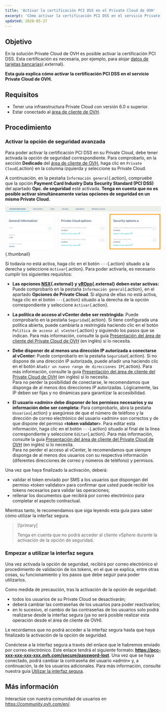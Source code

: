 ```yaml
---
title: 'Activar la certificación PCI DSS en el Private Cloud de OVH'
excerpt: 'Cómo activar la certificación PCI DSS en el servicio Private Cloud de OVH'
updated: 2020-05-27
---
```


## Objetivo

En la solución Private Cloud de OVH es posible activar la certificación PCI DSS. Esta certificación es necesaria, por ejemplo, para alojar [datos de tarjetas bancarias](https://www.ovh.es/private-cloud/payment-infrastructure/pci-dss.xml){.external}.

**Esta guía explica cómo activar la certificación PCI DSS en el servicio Private Cloud de OVH.**

## Requisitos

- Tener una infraestructura Private Cloud con versión 6.0 o superior.
- Estar conectado al [área de cliente de OVH](https://www.ovh.com/auth/?action=gotomanager&from=https://www.ovh.es/&ovhSubsidiary=es).

## Procedimiento

### Activar la opción de seguridad avanzada

Para poder activar la certificación PCI DSS en su Private Cloud, debe tener activada la opción de seguridad correspondiente. Para comprobarlo, en la sección **Dedicado** del [área de cliente de OVH](https://www.ovh.com/auth/?action=gotomanager&from=https://www.ovh.es/&ovhSubsidiary=es), haga clic en `Private Cloud`{.action} en la columna izquierda y seleccione su Private Cloud. 

A continuación, en la pestaña `Información general`{.action}, compruebe que la opción **Payment Card Industry Data Security Standard (PCI DSS)** del apartado **Opc. de seguridad** esté activada. **Tenga en cuenta que no es posible activar simultáneamente varias opciones de seguridad en un mismo Private Cloud.**

![Opc. de seguridad](images/HomeSDDCManager-2.png){.thumbnail}

Si todavía no está activa, haga clic en el botón `···`{.action} situado a la derecha y seleccione `Activar`{.action}. Para poder activarla, es necesario cumplir los siguientes requisitos:

- **Las opciones [NSX](https://www.ovh.es/private-cloud/opciones/nsx.xml){.external} y [vROps](https://www.ovh.es/private-cloud/opciones/vrops.xml){.external} deben estar activas:** Puede comprobarlo en la pestaña `Información general`{.action}, en el apartado **Opciones de Private Cloud**. Si alguna de ellas no está activa, haga clic en el botón `···`{.action} situado a la derecha de la opción correspondiente y seleccione `Activar`{.action}.

- **La política de acceso al vCenter debe ser restringida:** Puede comprobarlo en la pestaña `Seguridad`{.action}. Si tiene configurada una política abierta, puede cambiarla a restringida haciendo clic en el botón `Política de acceso al vCenter`{.action} y siguiendo los pasos que se indican. Para más información, consulte la guía [Presentación del área de cliente del Private Cloud de OVH](/pages/cloud/private-cloud/manager_ovh_private_cloud#security) (en inglés) si lo necesita.

- **Debe disponer de al menos una dirección IP autorizada a conectarse al vCenter:** Puede comprobarlo en la pestaña `Seguridad`{.action}. Si no dispone de una dirección IP autorizada, puede añadir una haciendo clic en el botón `Añadir un nuevo rango de direcciones IP`{.action}. Para más información, consulte la guía [Presentación del área de cliente del Private Cloud de OVH](/pages/cloud/private-cloud/manager_ovh_private_cloud#security) (en inglés) si lo necesita.<br>
  Para no perder la posibilidad de conectarse, le recomendamos que disponga de al menos dos direcciones IP autorizadas. Lógicamente, las IP deben ser fijas y no dinámicas para garantizar la accesibilidad.

- **El usuario «admin» debe disponer de los permisos necesarios y su información debe ser completa:** Para comprobarlo, abra la pestaña `Usuarios`{.action} y asegúrese de que el número de teléfono y la dirección de correo electrónico del usuario «admin» son correctos y de que dispone del permiso «**token validator**». Para editar esta información, haga clic en el botón `···`{.action} situado al final de la línea correspondiente y seleccione `Editar`{.action}. Para más información, consulte la guía [Presentación del área de cliente del Private Cloud de OVH](/pages/cloud/private-cloud/manager_ovh_private_cloud#users) (en inglés) si lo necesita.<br>
  Para no perder el acceso al vCenter, le recomendamos que siempre disponga de al menos dos usuarios con su respectiva información (diferentes direcciones de correo y números de teléfono) y permisos.

Una vez que haya finalizado la activación, deberá:

- validar el token enviado por SMS a los usuarios que dispongan del permiso «token validator» para confirmar que usted puede recibir los tokens necesarios para validar las operaciones;
- rellenar los documentos que recibirá por correo electrónico para completar el aspecto contractual. 

Mientras tanto, le recomendamos que siga leyendo esta guía para saber cómo utilizar la interfaz segura. 

> [!primary]
>
> Tenga en cuenta que no podrá acceder al cliente vSphere durante la activación de la opción de seguridad.
>

### Empezar a utilizar la interfaz segura

Una vez activada la opción de seguridad, recibirá por correo electrónico el procedimiento de validación de los tokens, en el que se explica, entre otras cosas, su funcionamiento y los pasos que debe seguir para poder utilizarlos. 

Como medida de precaución, tras la activación de la opción de seguridad:

- todos los usuarios de su Private Cloud se desactivarán;
- deberá cambiar las contraseñas de los usuarios para poder reactivarlos;
- en lo sucesivo, el cambio de las contraseñas de los usuarios solo podrá realizarse desde la interfaz segura (ya no será posible realizar esta operación desde el área de cliente de OVH). 

Le recordamos que no podrá acceder a la interfaz segura hasta que haya finalizado la activación de la opción de seguridad.

Conéctese a la interfaz segura a través del enlace que le habremos enviado por correo electrónico. Este enlace tendrá el siguiente formato: **https://pcc-xxx-xxx-xxx-xxx.ovh.com/secure/password-lost**. Una vez que se haya conectado, podrá cambiar la contraseña del usuario «admin» y, a continuación, la de los usuarios adicionales. Para más información, consulte nuestra guía [Utilizar la interfaz segura](/pages/hosted_private_cloud/hosted_private_cloud_powered_by_vmware/interface-secure).

## Más información

Interactúe con nuestra comunidad de usuarios en <https://community.ovh.com/en/>.